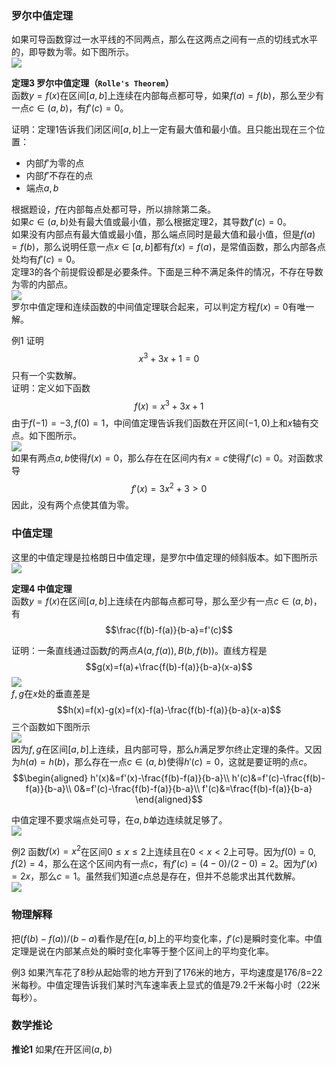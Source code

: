 ### 罗尔中值定理
如果可导函数穿过一水平线的不同两点，那么在这两点之间有一点的切线式水平的，即导数为零。如下图所示。  
![](020.010.png)

**定理3 罗尔中值定理（`Rolle's Theorem`）**  
函数$y=f(x)$在区间$[a,b]$上连续在内部每点都可导，如果$f(a)=f(b)$，那么至少有一点$c\in (a,b)$，有$f'(c)=0$。

证明：定理1告诉我们闭区间$[a,b]$上一定有最大值和最小值。且只能出现在三个位置：
* 内部$f'$为零的点
* 内部$f'$不存在的点
* 端点$a, b$

根据题设，$f$在内部每点处都可导，所以排除第二条。  
如果$c\in (a,b)$处有最大值或最小值，那么根据定理2，其导数$f'(c)=0$。  
如果没有内部点有最大值或最小值，那么端点同时是最大值和最小值，但是$f(a)=f(b)$，那么说明任意一点$x\in [a, b]$都有$f(x)=f(a)$，是常值函数，那么内部各点处均有$f'(c)=0$。  
定理3的各个前提假设都是必要条件。下面是三种不满足条件的情况，不存在导数为零的内部点。  
![](020.020.png)  
罗尔中值定理和连续函数的中间值定理联合起来，可以判定方程$f(x)=0$有唯一解。

例1 证明
$$x^3+3x+1=0$$
只有一个实数解。  
证明：定义如下函数
$$f(x)=x^3+3x+1$$
由于$f(-1)=-3,f(0)=1$，中间值定理告诉我们函数在开区间$(-1,0)$上和$x$轴有交点。如下图所示。  
![](020.030.png)  
如果有两点$a,b$使得$f(x)=0$，那么存在在区间内有$x=c$使得$f'(c)=0$。对函数求导
$$f'(x)=3x^2+3>0$$
因此，没有两个点使其值为零。

### 中值定理
这里的中值定理是拉格朗日中值定理，是罗尔中值定理的倾斜版本。如下图所示  
![](020.040.png)

**定理4 中值定理**  
函数$y=f(x)$在区间$[a,b]$上连续在内部每点都可导，那么至少有一点$c\in (a,b)$，有
$$\frac{f(b)-f(a)}{b-a}=f'(c)$$

证明：一条直线通过函数$f$的两点$A(a,f(a)),B(b,f(b))$。直线方程是
$$g(x)=f(a)+\frac{f(b)-f(a)}{b-a}(x-a)$$
![](020.050.png)  
$f,g$在$x$处的垂直差是
$$h(x)=f(x)-g(x)=f(x)-f(a)-\frac{f(b)-f(a)}{b-a}(x-a)$$
三个函数如下图所示  
![](020.060.png)  
因为$f,g$在区间$[a,b]$上连续，且内部可导，那么$h$满足罗尔终止定理的条件。又因为$h(a)=h(b)$，那么存在一点$c\in (a,b)$使得$h'(c)=0$，这就是要证明的点$c$。  
$$\begin{aligned}
h'(x)&=f'(x)-\frac{f(b)-f(a)}{b-a}\\
h'(c)&=f'(c)-\frac{f(b)-f(a)}{b-a}\\
0&=f'(c)-\frac{f(b)-f(a)}{b-a}\\
f'(c)&=\frac{f(b)-f(a)}{b-a}
\end{aligned}$$

中值定理不要求端点处可导，在$a,b$单边连续就足够了。  
![](020.070.png)

例2 函数$f(x)=x^2$在区间$0\leq x\leq 2$上连续且在$0<x<2$上可导。因为$f(0)=0,f(2)=4$，那么在这个区间内有一点$c$，有$f'(c)=(4-0)/(2-0)=2$。因为$f'(x)=2x$，那么$c=1$。虽然我们知道$c$点总是存在，但并不总能求出其代数解。  
![](020.080.png)

### 物理解释
把$(f(b)-f(a))/(b-a)$看作是$f$在$[a,b]$上的平均变化率，$f'(c)$是瞬时变化率。中值定理是说在内部某点处的瞬时变化率等于整个区间上的平均变化率。

例3 如果汽车花了8秒从起始零的地方开到了176米的地方，平均速度是176/8=22米每秒。中值定理告诉我们某时汽车速率表上显式的值是79.2千米每小时（22米每秒）。

### 数学推论
**推论1** 如果$f$在开区间$(a,b)$
